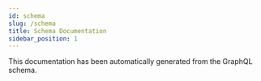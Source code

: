 ```yaml
---
id: schema
slug: /schema
title: Schema Documentation
sidebar_position: 1
---
```


This documentation has been automatically generated from the GraphQL schema.